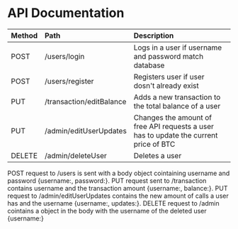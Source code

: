 # API Documentation

| Method       | Path           | Description   |
| :---         | :---           |  :---         |
| POST         | /users/login   | Logs in a user if username and password match database    |
| POST         | /users/register | Registers user if user dosn't already exist      |
| PUT          | /transaction/editBalance | Adds a new transaction to the total balance of a user      |
| PUT          | /admin/editUserUpdates | Changes the amount of free API requests a user has to update the current price of BTC      |
| DELETE          | /admin/deleteUser | Deletes a user      |

POST request to /users is sent with a body object cointaining username and password {username:, password:}.
PUT request sent to /transaction contains username and the transaction amount {username:, balance:}.
PUT request to /admin/editUserUpdates contains the new amount of calls a user has and the username {username:, updates:}.
DELETE request to /admin cointains a object in the body with the username of the deleted user {username:}
